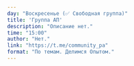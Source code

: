 ```yaml
---
day: "Воскресенье (✅ Свободная группа)"
title: 'Группа АП'
description: "Описание нет."
time: "15:00"
author: "Нет."
link: "https://t.me/community_pa"
format: "По темам. Делимся Опытом."
---
```

